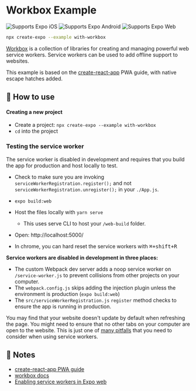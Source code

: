 # Workbox Example

<p>
  <!-- iOS -->
  <img alt="Supports Expo iOS" longdesc="Supports Expo iOS" src="https://img.shields.io/badge/iOS-4630EB.svg?style=flat-square&logo=APPLE&labelColor=999999&logoColor=fff" />
  <!-- Android -->
  <img alt="Supports Expo Android" longdesc="Supports Expo Android" src="https://img.shields.io/badge/Android-4630EB.svg?style=flat-square&logo=ANDROID&labelColor=A4C639&logoColor=fff" />
  <!-- Web -->
  <img alt="Supports Expo Web" longdesc="Supports Expo Web" src="https://img.shields.io/badge/web-4630EB.svg?style=flat-square&logo=GOOGLE-CHROME&labelColor=4285F4&logoColor=fff" />
</p>

```sh
npx create-expo --example with-workbox
```

[Workbox](https://developers.google.com/web/tools/workbox) is a collection of libraries for creating and managing powerful web service workers. Service workers can be used to add offline support to websites.

This example is based on the [create-react-app](https://create-react-app.dev/docs/making-a-progressive-web-app/) PWA guide, with native escape hatches added.

## 🚀 How to use

#### Creating a new project

- Create a project: `npx create-expo --example with-workbox`
- `cd` into the project

### Testing the service worker

The service worker is disabled in development and requires that you build the app for production and host locally to test.

- Check to make sure you are invoking `serviceWorkerRegistration.register();` and not `serviceWorkerRegistration.unregister();` in your `./App.js`.

- `expo build:web`
- Host the files locally with `yarn serve`
  - This uses serve CLI to host your `/web-build` folder.
- Open: http://localhost:5000/
- In chrome, you can hard reset the service workers with <kbd>⌘+shift+R</kbd>

**Service workers are disabled in development in three places:**

- The custom Webpack dev server adds a noop service worker on `/service-worker.js` to prevent collisions from other projects on your computer.
- The `webpack.config.js` skips adding the injection plugin unless the environment is production (`expo build:web`)
- The `src/serviceWorkerRegistration.js` `register` method checks to ensure the app is running in production.

You may find that your website doesn't update by default when refreshing the page. You might need to ensure that no other tabs on your computer are open to the website. This is just one of [many pitfalls](https://create-react-app.dev/docs/making-a-progressive-web-app/#offline-first-considerations) that you need to consider when using service workers.

## 📝 Notes

- [create-react-app PWA guide](https://create-react-app.dev/docs/making-a-progressive-web-app/#offline-first-considerations)
- [workbox docs](https://developers.google.com/web/tools/workbox)
- [Enabling service workers in Expo web](https://expo.fyi/enabling-web-service-workers)

